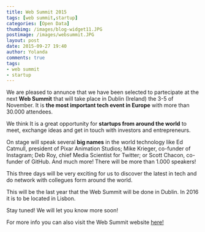 ```yaml
---
title: Web Summit 2015
tags: [web summit,startup]
categories: [Open Data]
thumbimg: /images/blog-widget11.JPG
postimage: /images/websummit.JPG
layout: post
date: 2015-09-27 19:40
author: Yolanda
comments: true
tags:
- web summit
- startup
---
```


We are pleased to annunce that we have been selected to partecipate at the next **Web Summit** that will take place in Dublin (Ireland) the 3-5 of November. It is **the most important tech event in Europe** with more than 30.000 attendees.  

We think It is a great opportunity for **startups from around the world** to meet, exchange ideas and get in touch with investors and entrepreneurs.

On stage will speak several **big names** in the world technology like Ed Catmull, president of Pixar Animation Studios; Mike Krieger, co-funder of Instagram; Deb Roy, chief Media Scientist for Twitter; or Scott Chacon, co-funder of GitHub. And much more! There will be more than 1.000 speakers!  

This three days will be very exciting for us to discover the latest in tech and do network with collegues form around the world. 

This will be the last year that the Web Summit will be done in Dublin. In 2016 it is to be located in Lisbon. 

Stay tuned! We will let you know more soon! 

For more info you can also visit the Web Summit website [here!](https://websummit.net/)
